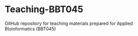 # Teaching-BBT045
GitHub repository for teaching materials prepared for Applied BIoinformatics (BBT045)
